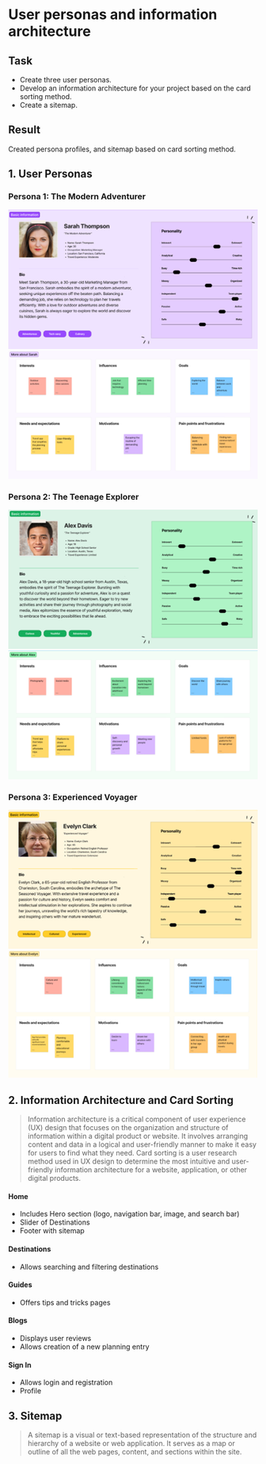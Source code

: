 # User personas and information architecture

## Task
- Create three user personas.
- Develop an information architecture for your project based on the card sorting method.
- Create a sitemap.

## Result

Created persona profiles, and sitemap based on card sorting method.

## 1. User Personas

### Persona 1: The Modern Adventurer
![Persona 1](/class-projects/class-project-2/user-personas/persona1.png)
![Persona 1 Details](/class-projects/class-project-2/user-personas/about1.png)

### Persona 2: The Teenage Explorer
![Persona 2](/class-projects/class-project-2/user-personas/persona2.png)
![Persona 2 Details](/class-projects/class-project-2/user-personas/about2.png)

### Persona 3: Experienced Voyager
![Persona 3](/class-projects/class-project-2/user-personas/persona3.png)
![Persona 3 Details](/class-projects/class-project-2/user-personas/about3.png)

## 2. Information Architecture and Card Sorting

> Information architecture is a critical component of user experience (UX) design that focuses on the organization and structure of information within a digital product or website. It involves arranging content and data in a logical and user-friendly manner to make it easy for users to find what they need.
> Card sorting is a user research method used in UX design to determine the most intuitive and user-friendly information architecture for a website, application, or other digital products.

#### Home
- Includes Hero section (logo, navigation bar, image, and search bar)
- Slider of Destinations
- Footer with sitemap

#### Destinations
- Allows searching and filtering destinations

#### Guides
- Offers tips and tricks pages

#### Blogs
- Displays user reviews
- Allows creation of a new planning entry

#### Sign In
- Allows login and registration
- Profile

## 3. Sitemap

> A sitemap is a visual or text-based representation of the structure and hierarchy of a website or web application. It serves as a map or outline of all the web pages, content, and sections within the site.



